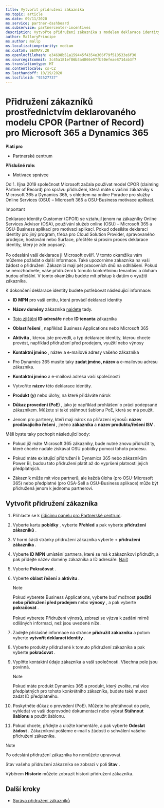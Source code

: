 ```yaml
---
title: Vytvořit přidružení zákazníka
ms.topic: article
ms.date: 09/11/2020
ms.service: partner-dashboard
ms.subservice: partnercenter-incentives
description: Vytvořte přidružení zákazníka s modelem deklarace identity Partner of Record (CPOR). Pomáhá spravovat prodej, použití, pobídky pro Microsoft 365 & zákazníky Dynamics 365.
author: MalloryPrincipe
ms.author: mallp
ms.localizationpriority: medium
ms.custom: SEOMAY.20
ms.openlocfilehash: e34698b51a159445f4354e366f79f510533e6f30
ms.sourcegitcommit: 3c45a181ef86b3a4866e97fb50efeae8714ab3f7
ms.translationtype: MT
ms.contentlocale: cs-CZ
ms.lasthandoff: 10/19/2020
ms.locfileid: "92527737"
---
```

# <a name="customer-associations-via-the-claimed-partner-of-record-cpor-model-for-microsoft-365-and-dynamics-365"></a>Přidružení zákazníků prostřednictvím deklarovaného modelu CPOR (Partner of Record) pro Microsoft 365 a Dynamics 365

**Platí pro**

- Partnerské centrum

**Příslušné role:**

- Motivace správce

Od 1. října 2019 společnost Microsoft začala používat model CPOR (claiming Partner of Record) pro správu přidružení, která máte s vašimi zákazníky s Microsoft 365 a Dynamics 365, s ohledem na online Poradce pro služby Online Services (OSU) – Microsoft 365 a OSU-Business motivace aplikací.

>[!Important]
> Deklarace identity Customer (CPOR) se vztahují jenom na zákazníky Online Services Advisor (OSA), používání služeb online (OSU) – Microsoft 365 a OSU-Business aplikací pro motivaci aplikací. Pokud odesíláte deklaraci identity pro jiný program, třeba pro Cloud Solution Provider, spravovaného prodejce, hostování nebo Surface, přečtěte si prosím proces deklarace identity, který je zde popsaný. <br><br>Po odeslání vaší deklarace ji Microsoft ověří. V tomto okamžiku vám můžeme požádat o další informace. Také upozorníme zákazníka na vaši žádost o přidružení. Zákazníci mají pět pracovních dnů na odhlášení. Pokud se nerozhodnete, vaše přidružení k tomuto konkrétnímu tenantovi a úlohám budou oficiální. V tomto okamžiku budete mít přístup k datům o využití zákazníka. 

K dokončení deklarace identity budete potřebovat následující informace:

- **ID MPN** pro vaši entitu, která provádí deklaraci identity

- **Název domény** zákazníka [najdete](find-domain-name.md) tady.

- [Toto zjištění](find-domain-name.md) **ID adresáře** nebo **ID tenanta** zákazníka

- **Oblast řešení** , například Business Applications nebo Microsoft 365

- **Aktivita** , kterou jste provedli, a typ deklarace identity, kterou chcete provést, například přidružení před prodejem, využití nebo výnosy

- **Kontaktní jméno** , název a e-mailové adresy vašeho zákazníka

- Pro Dynamics 365 musíte taky **zadat jméno, název a** e-mailovou adresu zákazníka.

- **Kontaktní jméno** a e-mailová adresa vaší společnosti

- Vytvoříte **název** této deklarace identity.

- **Produkt (y)** nebo úlohy, na které přidáváte nárok

- **Důkaz provedení (PoE)** , jako je například prohlášení o práci podepsané zákazníkem. Můžete si také stáhnout šablonu PoE, která se má použít.

- Jenom pro partnery, kteří mají nárok na přiřazení výnosů: **název prodávajícího řešení** , jméno **zákazníka** a **název produktu/řešení ISV** . 

Měli byste taky pochopit následující body:

- Pokud již máte Microsoft 365 zákazníky, bude nutné znovu přidružit ty, které chcete nadále získávat OSU pobídky pomocí tohoto procesu.

- Pokud máte existující přidružení k Dynamics 365 nebo zákazníkům Power BI, budou tato přidružení platit až do vypršení platnosti jejich předplatných.

- Zákazník může mít více partnerů, ale každá úloha (pro OSU-Microsoft 365) nebo předplatné (pro OSA-Sell a OSU-Business aplikace) může být přidružená jenom k jednomu partnerovi.

## <a name="create-a-customer-association"></a>Vytvořit přidružení zákazníka

1. Přihlaste se k [řídicímu panelu pro Partnerské centrum](https://partner.microsoft.com/dashboard/).

2. Vyberte kartu **pobídky** , vyberte **Přehled** a pak vyberte **přidružení zákazníků** .

3. V horní části stránky přidružení zákazníka vyberte **+ přidružení zákazníka** .

4. Vyberte **ID MPN** umístění partnera, které se má k zákazníkovi přidružit, a pak přidejte název domény zákazníka a ID adresáře. [Najít](find-domain-name.md)

5. Vyberte **Pokračovat** .

6. Vyberte **oblast řešení** a **aktivitu** . 

   >[!Note]
   >
   >Pokud vyberete Business Applications, vyberte buď možnost **použití nebo přidružení před prodejem** nebo **výnosy** , a pak vyberte **pokračovat** . 
   <br><br>Pokud vyberete Přidružení výnosů, zobrazí se výzva k zadání mírně odlišných informací, než jsou uvedené níže.

7. Zadejte příslušné informace na stránce **přidružit zákazníka** a potom vyberte **vytvořit deklaraci identity** .

8. Vyberte produkty přidružené k tomuto přidružení zákazníka a pak vyberte **pokračovat** .

9. Vyplňte kontaktní údaje zákazníka a vaší společnosti. Všechna pole jsou povinná. 

   >[!NOTE]
   >Pokud máte produkt Dynamics 365 a produkt, který zvolíte, má více předplatných pro tohoto konkrétního zákazníka, budete také muset zadat ID předplatného.

10. Poskytněte důkaz o provedení (PoE). Můžete ho přetáhnout do pole, vyhledat ve vaší doprovodné dokumentaci nebo vybrat **Stáhnout šablonu** a použít šablonu. 

11. Pokud chcete, přidejte a uložte komentáře, a pak vyberte **Odeslat žádost** . Zákazníkovi pošleme e-mail s žádostí o schválení vašeho přidružení zákazníka.

   >[!NOTE]
   >Po odeslání přidružení zákazníka ho nemůžete upravovat.

Stav vašeho přidružení zákazníka se zobrazí v poli **Stav** .

Výběrem **Historie** můžete zobrazit historii přidružení zákazníka.

## <a name="next-steps"></a>Další kroky

- [Správa přidružení zákazníků](incentives-manage-customer-associations.md)
